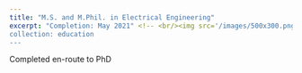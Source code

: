 ```yaml
---
title: "M.S. and M.Phil. in Electrical Engineering"
excerpt: "Completion: May 2021" <!-- <br/><img src='/images/500x300.png'>" -->
collection: education
---
```


Completed en-route to PhD
